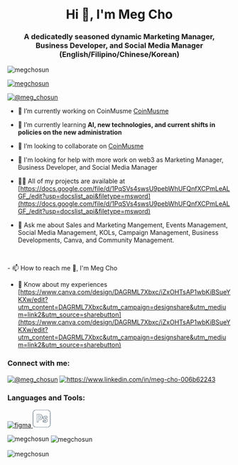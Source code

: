 <h1 align="center">Hi 👋, I'm Meg Cho</h1>
<h3 align="center">A dedicatedly seasoned dynamic Marketing Manager, Business Developer, and Social Media Manager (English/Filipino/Chinese/Korean)</h3>

<p align="left"> <img src="https://komarev.com/ghpvc/?username=megchosun&label=Profile%20views&color=0e75b6&style=flat" alt="megchosun" /> </p>

<p align="left"> <a href="https://github.com/ryo-ma/github-profile-trophy"><img src="https://github-profile-trophy.vercel.app/?username=megchosun" alt="megchosun" /></a> </p>

<p align="left"> <a href="https://twitter.com/@meg_chosun" target="blank"><img src="https://img.shields.io/twitter/follow/@meg_chosun?logo=twitter&style=for-the-badge" alt="@meg_chosun" /></a> </p>

- 💼 I’m currently working on CoinMusme [CoinMusme](https://coinmusme.com/en/)

- 🌱 I’m currently learning **AI, new technologies, and current shifts in policies on the new administration**

- 👯 I’m looking to collaborate on [CoinMusme](https://linktr.ee/coinmusme1)

- 🤝 I'm looking for help with more work on web3 as Marketing Manager, Business Developer, and Social Media Manager
  
- 👨‍💻 All of my projects are available at [https://docs.google.com/file/d/1PqSVs4swsU9pebWhUFQnfXCPmLeALGF_/edit?usp=docslist_api&filetype=msword](https://docs.google.com/file/d/1PqSVs4swsU9pebWhUFQnfXCPmLeALGF_/edit?usp=docslist_api&filetype=msword)
  
-  💬 Ask me about Sales and Marketing Mangement, Events Management, Social Media Management, KOLs, Campaign Management, Business Developments, Canva, and Community Management.

<br />

<p align="left"> 
- 📫 How to reach me 👋, I'm Meg Cho</h1>

- 📄 Know about my experiences [https://www.canva.com/design/DAGRML7Xbxc/iZxOHTsAP1wbKiBSueYKXw/edit?utm_content=DAGRML7Xbxc&utm_campaign=designshare&utm_medium=link2&utm_source=sharebutton](https://www.canva.com/design/DAGRML7Xbxc/iZxOHTsAP1wbKiBSueYKXw/edit?utm_content=DAGRML7Xbxc&utm_campaign=designshare&utm_medium=link2&utm_source=sharebutton)
</p>

<h3 align="left">Connect with me:</h3>
<p align="left">
<a href="https://x.com/meg_chosun" target="blank"><img align="center" src="https://raw.githubusercontent.com/rahuldkjain/github-profile-readme-generator/master/src/images/icons/Social/twitter.svg" alt="@meg_chosun" height="30" width="40" /></a>
<a href="https://www.linkedin.com/in/meg-cho-006b62243" target="blank"><img align="center" src="https://raw.githubusercontent.com/rahuldkjain/github-profile-readme-generator/master/src/images/icons/Social/linked-in-alt.svg" alt="https://www.linkedin.com/in/meg-cho-006b62243" height="30" width="40" /></a>
</p>

<h3 align="left">Languages and Tools:</h3>
<p align="left"> <a href="https://www.figma.com/" target="_blank" rel="noreferrer"> <img src="https://www.vectorlogo.zone/logos/figma/figma-icon.svg" alt="figma" width="40" height="40"/> </a> <a href="https://www.photoshop.com/en" target="_blank" rel="noreferrer"> <img src="https://raw.githubusercontent.com/devicons/devicon/master/icons/photoshop/photoshop-line.svg" alt="photoshop" width="40" height="40"/> </a> </p>

<p><img align="left" src="https://github-readme-stats.vercel.app/api/top-langs?username=megchosun&show_icons=true&locale=en&layout=compact" alt="megchosun" /></p>

<p>&nbsp;<img align="center" src="https://github-readme-stats.vercel.app/api?username=megchosun&show_icons=true&locale=en" alt="megchosun" /></p>

<p><img align="center" src="https://github-readme-streak-stats.herokuapp.com/?user=megchosun&" alt="megchosun" /></p>
